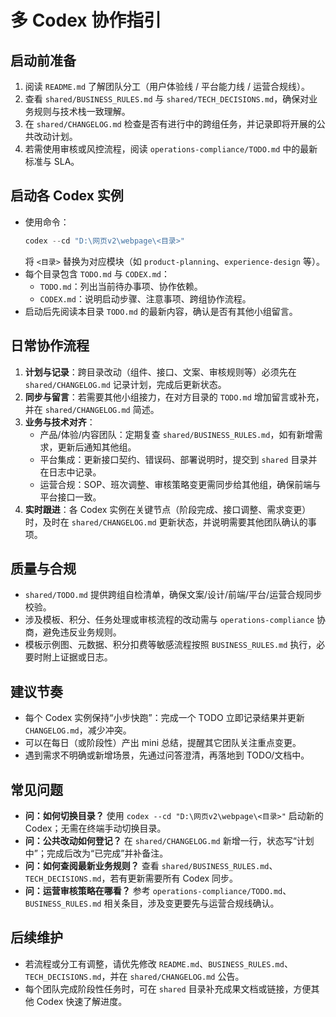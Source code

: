 ﻿# 多 Codex 协作指引

## 启动前准备
1. 阅读 `README.md` 了解团队分工（用户体验线 / 平台能力线 / 运营合规线）。
2. 查看 `shared/BUSINESS_RULES.md` 与 `shared/TECH_DECISIONS.md`，确保对业务规则与技术栈一致理解。
3. 在 `shared/CHANGELOG.md` 检查是否有进行中的跨组任务，并记录即将开展的公共改动计划。
4. 若需使用审核或风控流程，阅读 `operations-compliance/TODO.md` 中的最新标准与 SLA。

## 启动各 Codex 实例
- 使用命令：
  ```powershell
  codex --cd "D:\网页v2\webpage\<目录>"
  ```
  将 `<目录>` 替换为对应模块（如 `product-planning`、`experience-design` 等）。
- 每个目录包含 `TODO.md` 与 `CODEX.md`：
  - `TODO.md`：列出当前待办事项、协作依赖。
  - `CODEX.md`：说明启动步骤、注意事项、跨组协作流程。
- 启动后先阅读本目录 `TODO.md` 的最新内容，确认是否有其他小组留言。

## 日常协作流程
1. **计划与记录**：跨目录改动（组件、接口、文案、审核规则等）必须先在 `shared/CHANGELOG.md` 记录计划，完成后更新状态。
2. **同步与留言**：若需要其他小组接力，在对方目录的 `TODO.md` 增加留言或补充，并在 `shared/CHANGELOG.md` 简述。
3. **业务与技术对齐**：
   - 产品/体验/内容团队：定期复查 `shared/BUSINESS_RULES.md`，如有新增需求，更新后通知其他组。
   - 平台集成：更新接口契约、错误码、部署说明时，提交到 `shared` 目录并在日志中记录。
   - 运营合规：SOP、班次调整、审核策略变更需同步给其他组，确保前端与平台接口一致。
4. **实时跟进**：各 Codex 实例在关键节点（阶段完成、接口调整、需求变更）时，及时在 `shared/CHANGELOG.md` 更新状态，并说明需要其他团队确认的事项。

## 质量与合规
- `shared/TODO.md` 提供跨组自检清单，确保文案/设计/前端/平台/运营合规同步校验。
- 涉及模板、积分、任务处理或审核流程的改动需与 `operations-compliance` 协商，避免违反业务规则。
- 模板示例图、元数据、积分扣费等敏感流程按照 `BUSINESS_RULES.md` 执行，必要时附上证据或日志。

## 建议节奏
- 每个 Codex 实例保持“小步快跑”：完成一个 TODO 立即记录结果并更新 `CHANGELOG.md`，减少冲突。
- 可以在每日（或阶段性）产出 mini 总结，提醒其它团队关注重点变更。
- 遇到需求不明确或新增场景，先通过问答澄清，再落地到 TODO/文档中。

## 常见问题
- **问：如何切换目录？** 使用 `codex --cd "D:\网页v2\webpage\<目录>"` 启动新的 Codex；无需在终端手动切换目录。
- **问：公共改动如何登记？** 在 `shared/CHANGELOG.md` 新增一行，状态写“计划中”；完成后改为“已完成”并补备注。
- **问：如何查阅最新业务规则？** 查看 `shared/BUSINESS_RULES.md`、`TECH_DECISIONS.md`，若有更新需要所有 Codex 同步。
- **问：运营审核策略在哪看？** 参考 `operations-compliance/TODO.md`、`BUSINESS_RULES.md` 相关条目，涉及变更要先与运营合规线确认。

## 后续维护
- 若流程或分工有调整，请优先修改 `README.md`、`BUSINESS_RULES.md`、`TECH_DECISIONS.md`，并在 `shared/CHANGELOG.md` 公告。
- 每个团队完成阶段性任务时，可在 `shared` 目录补充成果文档或链接，方便其他 Codex 快速了解进度。
